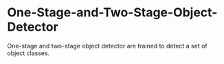 # One-Stage-and-Two-Stage-Object-Detector
One-stage and two-stage object detector are trained to detect a set of object classes.
